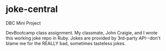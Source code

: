 # joke-central
DBC Mini Project

DevBootcamp class assignment. My classmate, John Craigie, and I wrote this working joke repo in Ruby. Jokes are provided by 3rd-party API--don't blame me for the REALLY bad, sometimes tasteless jokes.

